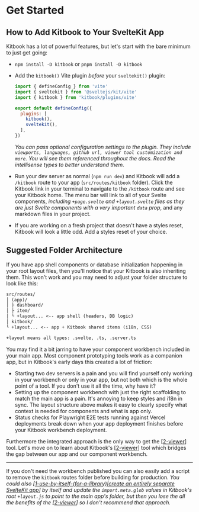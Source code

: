# Get Started

## How to Add Kitbook to Your SvelteKit App

Kitbook has a lot of powerful features, but let's start with the bare minimum to just get going:

- `npm install -D kitbook` or `pnpm install -D kitbook`

- Add the `kitbook()` Vite plugin *before* your `sveltekit()` plugin:
	```js twoslash title="vite.config.js" {3,7}
	import { defineConfig } from 'vite'
	import { sveltekit } from '@sveltejs/kit/vite'
	import { kitbook } from 'kitbook/plugins/vite'

	export default defineConfig({
	  plugins: [
	    kitbook(),
	    sveltekit(),
	  ],
	})
	```

	*You can pass optional configuration settings to the plugin. They include `viewports, languages, github url, viewer tool customization and more`. You will see them referenced throughout the docs. Read the intellisense types to better understand them.*

- Run your dev server as normal (`npm run dev`) and Kitbook will add a `/kitbook` route to your app (`src/routes/kitbook` folder). Click the Kitbook link in your terminal to navigate to the `/kitbook` route and see your Kitbook home. The menu bar will link to all of your Svelte components, *including `+page.svelte` and `+layout.svelte` files as they are just Svelte components with a very important `data` prop*, and any markdown files in your project.

- If you are working on a fresh project that doesn't have a styles reset, Kitbook will look a little odd. Add a styles reset of your choice.

## Suggested Folder Architecture

If you have app shell components or database initialization happening in your root layout files, then you'll notice that your Kitbook is also inheriting them. This won't work and you may need to adjust your folder structure to look like this:

```txt {2,6}
src/routes/
│ (app)/
│ ├ dashboard/
│ ├ item/
│ └ +layout... <-- app shell (headers, DB logic) 
│ kitbook/
└ +layout... <-- app + Kitbook shared items (i18n, CSS)

+layout means all types: .svelte, .ts, .server.ts
```

You may find it a bit jarring to have your component workbench included in your main app. Most component prototyping tools work as a companion app, but in Kitbook's early days this created a lot of friction:
- Starting two dev servers is a pain and you will find yourself only working in your workbench or only in your app, but not both which is the whole point of a tool. If you don't use it all the time, why have it?
- Setting up the component workbench with just the right scaffolding to match the main app is a pain. It's annoying to keep styles and i18n in sync. The layout structure above makes it easy to clearly specify what context is needed for components and what is app only. 
- Status checks for Playwright E2E tests running against Vercel deployments break down when your app deployment finishes before your Kitbook workbench deployment.

Furthermore the integrated approach is the only way to get the [[2-viewer]] tool. Let's move on to learn about Kitbook's [[2-viewer]] tool which bridges the gap between our app and our component workbench. 

---

If you don't need the workbench published you can also easily add a script to remove the `kitbook` routes folder before building for production. *You could also [[1-use-by-itself-(for-a-library)|create an entirely separate SvelteKit app]] by itself and update the `import.meta.glob` values in Kitbook's root `+layout.js` to point to the main app's folder, but then you lose the all the benefits of the [[2-viewer]] so I don't recommend that approach.*

[//begin]: # "Autogenerated link references for markdown compatibility"
[2-viewer]: 2-viewer.md "Viewer"
[1-use-by-itself-(for-a-library)|create an entirely separate SvelteKit app]: 3-customizations/1-use-by-itself-(for-a-library).md "Use Kitbook by Itself"
[//end]: # "Autogenerated link references"